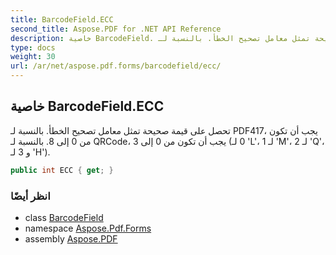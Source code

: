 ```yaml
---
title: BarcodeField.ECC
second_title: Aspose.PDF for .NET API Reference
description: خاصية BarcodeField. تحصل على قيمة صحيحة تمثل معامل تصحيح الخطأ. بالنسبة لـ PDF417 يجب أن تكون من 0 إلى 8. بالنسبة لـ QRCode يجب أن تكون من 0 إلى 3
type: docs
weight: 30
url: /ar/net/aspose.pdf.forms/barcodefield/ecc/
---
```

## خاصية BarcodeField.ECC

تحصل على قيمة صحيحة تمثل معامل تصحيح الخطأ. بالنسبة لـ PDF417، يجب أن تكون من 0 إلى 8. بالنسبة لـ QRCode، يجب أن تكون من 0 إلى 3 (0 لـ 'L'، 1 لـ 'M'، 2 لـ 'Q'، و 3 لـ 'H').

```csharp
public int ECC { get; }
```

### انظر أيضًا

* class [BarcodeField](../)
* namespace [Aspose.Pdf.Forms](../../../aspose.pdf.forms/)
* assembly [Aspose.PDF](../../../)